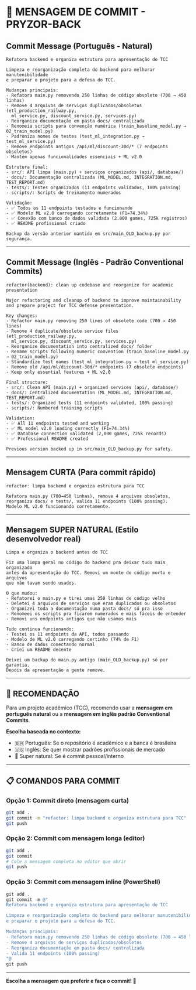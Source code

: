 # 📝 MENSAGEM DE COMMIT - PRYZOR-BACK

## Commit Message (Português - Natural)

```
Refatora backend e organiza estrutura para apresentação do TCC

Limpeza e reorganização completa do backend para melhorar manutenibilidade
e preparar o projeto para a defesa do TCC.

Mudanças principais:
- Refatora main.py removendo 250 linhas de código obsoleto (700 → 450 linhas)
- Remove 4 arquivos de serviços duplicados/obsoletos (etl_production_railway.py, 
  ml_service.py, discount_service.py, services.py)
- Reorganiza documentação em pasta docs/ centralizada
- Renomeia scripts para convenção numérica (train_baseline_model.py → 02_train_model.py)
- Padroniza nomes de testes (test_ml_integration.py → test_ml_service.py)
- Remove endpoints antigos /api/ml/discount-30d/* (7 endpoints obsoletos)
- Mantém apenas funcionalidades essenciais + ML v2.0

Estrutura final:
- src/: API limpa (main.py) + serviços organizados (api/, database/)
- docs/: Documentação centralizada (ML_MODEL.md, INTEGRATION.md, TEST_REPORT.md)
- tests/: Testes organizados (11 endpoints validados, 100% passing)
- scripts/: Scripts de treinamento numerados

Validação:
- ✅ Todos os 11 endpoints testados e funcionando
- ✅ Modelo ML v2.0 carregando corretamente (F1=74.34%)
- ✅ Conexão com banco de dados validada (2.000 games, 725k registros)
- ✅ README profissional criado

Backup da versão anterior mantido em src/main_OLD_backup.py por segurança.
```

---

## Commit Message (Inglês - Padrão Conventional Commits)

```
refactor(backend): clean up codebase and reorganize for academic presentation

Major refactoring and cleanup of backend to improve maintainability
and prepare project for TCC defense presentation.

Key changes:
- Refactor main.py removing 250 lines of obsolete code (700 → 450 lines)
- Remove 4 duplicate/obsolete service files (etl_production_railway.py,
  ml_service.py, discount_service.py, services.py)
- Reorganize documentation into centralized docs/ folder
- Rename scripts following numeric convention (train_baseline_model.py → 02_train_model.py)
- Standardize test names (test_ml_integration.py → test_ml_service.py)
- Remove old /api/ml/discount-30d/* endpoints (7 obsolete endpoints)
- Keep only essential features + ML v2.0

Final structure:
- src/: Clean API (main.py) + organized services (api/, database/)
- docs/: Centralized documentation (ML_MODEL.md, INTEGRATION.md, TEST_REPORT.md)
- tests/: Organized tests (11 endpoints validated, 100% passing)
- scripts/: Numbered training scripts

Validation:
- ✅ All 11 endpoints tested and working
- ✅ ML model v2.0 loading correctly (F1=74.34%)
- ✅ Database connection validated (2,000 games, 725k records)
- ✅ Professional README created

Previous version backed up in src/main_OLD_backup.py for safety.
```

---

## Mensagem CURTA (Para commit rápido)

```
refactor: limpa backend e organiza estrutura para TCC

Refatora main.py (700→450 linhas), remove 4 arquivos obsoletos,
reorganiza docs/ e tests/, valida 11 endpoints (100% passing).
Modelo ML v2.0 funcionando corretamente.
```

---

## Mensagem SUPER NATURAL (Estilo desenvolvedor real)

```
Limpa e organiza o backend antes do TCC

Fiz uma limpa geral no código do backend pra deixar tudo mais organizado
antes da apresentação do TCC. Removi um monte de código morto e arquivos
que não tavam sendo usados.

O que mudou:
- Refatorei o main.py e tirei umas 250 linhas de código velho
- Deletei 4 arquivos de serviços que eram duplicados ou obsoletos  
- Organizei toda a documentação numa pasta docs/ só pra isso
- Renomeei os scripts pra ficarem numerados e mais fáceis de entender
- Removi uns endpoints antigos que não usamos mais

Tudo continua funcionando:
- Testei os 11 endpoints da API, todos passando
- Modelo de ML v2.0 carregando certinho (74% de F1)
- Banco de dados conectando normal
- Criei um README decente

Deixei um backup do main.py antigo (main_OLD_backup.py) só por garantia.
Depois da apresentação a gente remove.
```

---

## 🎯 RECOMENDAÇÃO

Para um projeto acadêmico (TCC), recomendo usar a **mensagem em português natural**
ou a **mensagem em inglês padrão Conventional Commits**.

**Escolha baseada no contexto:**
- 🇧🇷 Português: Se o repositório é acadêmico e a banca é brasileira
- 🇺🇸 Inglês: Se quer mostrar padrões profissionais de mercado
- 💬 Super natural: Se é commit pessoal/interno

---

## 📋 COMANDOS PARA COMMIT

### Opção 1: Commit direto (mensagem curta)
```bash
git add .
git commit -m "refactor: limpa backend e organiza estrutura para TCC"
git push
```

### Opção 2: Commit com mensagem longa (editor)
```bash
git add .
git commit
# Cole a mensagem completa no editor que abrir
git push
```

### Opção 3: Commit com mensagem inline (PowerShell)
```powershell
git add .
git commit -m @"
Refatora backend e organiza estrutura para apresentação do TCC

Limpeza e reorganização completa do backend para melhorar manutenibilidade
e preparar o projeto para a defesa do TCC.

Mudanças principais:
- Refatora main.py removendo 250 linhas de código obsoleto (700 → 450 linhas)
- Remove 4 arquivos de serviços duplicados/obsoletos
- Reorganiza documentação em pasta docs/ centralizada
- Valida 11 endpoints (100% passing)
"@
git push
```

---

**Escolha a mensagem que preferir e faça o commit! 🚀**
